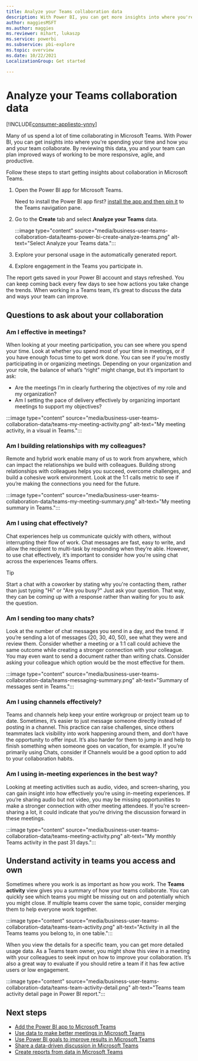 ```yaml
---
title: Analyze your Teams collaboration data
description: With Power BI, you can get more insights into where you're spending your time and how the teams you use collaborate. 
author: maggiesMSFT
ms.author: maggies
ms.reviewer: mihart, lukaszp
ms.service: powerbi
ms.subservice: pbi-explore
ms.topic: overview
ms.date: 10/22/2021
LocalizationGroup: Get started

---
```


# Analyze your Teams collaboration data

[!INCLUDE[consumer-appliesto-ynny](../includes/consumer-appliesto-ynny.md)]

Many of us spend a lot of time collaborating in Microsoft Teams. With Power BI, you can get insights into where you're spending your time and how you and your team collaborate.  By reviewing this data, you and your team can plan improved ways of working to be more responsive, agile, and productive.

Follow these steps to start getting insights about collaboration in Microsoft Teams.

1. Open the Power BI app for Microsoft Teams.

    Need to install the Power BI app first? [install the app and then pin it](../collaborate-share/service-microsoft-teams-app.md#install-the-power-bi-app) to the Teams navigation pane.

2. Go to the **Create** tab and select **Analyze your Teams** data.

    :::image type="content" source="media/business-user-teams-collaboration-data/teams-power-bi-create-analyze-teams.png" alt-text="Select Analyze your Teams data.":::

4. Explore your personal usage in the automatically generated report.
5. Explore engagement in the Teams you participate in.

The report gets saved in your Power BI account and stays refreshed. You can keep coming back every few days to see how actions you take change the trends. When working in a Teams team, it’s great to discuss the data and ways your team can improve.

## Questions to ask about your collaboration 

### Am I effective in meetings?  

When looking at your meeting participation, you can see where you spend your time. Look at whether you spend most of your time in meetings, or if you have enough focus time to get work done. You can see if you’re mostly participating in or organizing meetings. Depending on your organization and your role, the balance of what’s “right” might change, but it’s important to ask: 

- Are the meetings I’m in clearly furthering the objectives of my role and my organization? 
- Am I setting the pace of delivery effectively by organizing important meetings to support my objectives? 

:::image type="content" source="media/business-user-teams-collaboration-data/teams-my-meeting-activity.png" alt-text="My meeting activity, in a visual in Teams.":::


### Am I building relationships with my colleagues? 

Remote and hybrid work enable many of us to work from anywhere, which can impact the relationships we build with colleagues. Building strong relationships with colleagues helps you succeed, overcome challenges, and build a cohesive work environment. Look at the 1:1 calls metric to see if you’re making the connections you need for the future. 

:::image type="content" source="media/business-user-teams-collaboration-data/teams-my-meeting-summary.png" alt-text="My meeting summary in Teams.":::

### Am I using chat effectively?  

Chat experiences help us communicate quickly with others, without interrupting their flow of work. Chat messages are fast, easy to write, and allow the recipient to multi-task by responding when they’re able. However, to use chat effectively, it’s important to consider how you’re using chat across the experiences Teams offers. 

> [!TIP]
> Start a chat with a coworker by stating why you're contacting them, rather than just typing "Hi" or "Are you busy?" Just ask your question. That way, they can be coming up with a response rather than waiting for you to ask the question. 

### Am I sending too many chats?  

Look at the number of chat messages you send in a day, and the trend. If you’re sending a lot of messages (20, 30, 40, 50), see what they were and review them. Consider whether a meeting or a 1:1 call could achieve the same outcome while creating a stronger connection with your colleague. You may even want to send a document rather than writing chats. Consider asking your colleague which option would be the most effective for them.

:::image type="content" source="media/business-user-teams-collaboration-data/teams-messaging-summary.png" alt-text="Summary of messages sent in Teams.":::

### Am I using channels effectively? 

Teams and channels help keep your entire workgroup or project team up to date. Sometimes, it’s easier to just message someone directly instead of posting in a channel. This practice can raise challenges, since others teammates lack visibility into work happening around them, and don’t have the opportunity to offer input. It’s also harder for them to jump in and help to finish something when someone goes on vacation, for example. If you’re primarily using Chats, consider if Channels would be a good option to add to your collaboration habits.  

### Am I using in-meeting experiences in the best way? 

Looking at meeting activities such as audio, video, and screen-sharing, you can gain insight into how effectively you’re using in-meeting experiences. If you’re sharing audio but not video, you may be missing opportunities to make a stronger connection with other meeting attendees. If you’re screen-sharing a lot, it could indicate that you’re driving the discussion forward in these meetings.

:::image type="content" source="media/business-user-teams-collaboration-data/teams-meeting-activity.png" alt-text="My monthly Teams activity in the past 31 days.":::


## Understand activity in teams you access and own 

Sometimes where you work is as important as how you work. The **Teams activity** view gives you a summary of how your teams collaborate. You can quickly see which teams you might be missing out on and potentially which you might close. If multiple teams cover the same topic, consider merging them to help everyone work together.  

:::image type="content" source="media/business-user-teams-collaboration-data/teams-team-activity.png" alt-text="Activity in all the Teams teams you belong to, in one table.":::

When you view the details for a specific team, you can get more detailed usage data. As a Teams team owner, you might show this view in a meeting with your colleagues to seek input on how to improve your collaboration. It’s also a great way to evaluate if you should retire a team if it has few active users or low engagement. 

:::image type="content" source="media/business-user-teams-collaboration-data/teams-team-activity-detail.png" alt-text="Teams team activity detail page in Power BI report.":::

## Next steps

- [Add the Power BI app to Microsoft Teams](../collaborate-share/service-microsoft-teams-app.md)
- [Use data to make better meetings in Microsoft Teams](business-user-teams-meetings.md)
- [Use Power BI goals to improve results in Microsoft Teams](business-user-teams-goals.md)
- [Share a data-driven discussion in Microsoft Teams](business-user-teams-share-data.md)
- [Create reports from data in Microsoft Teams](business-user-teams-create-reports.md)
